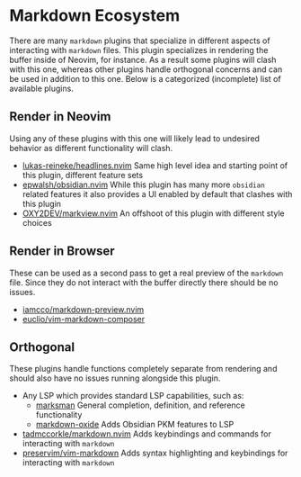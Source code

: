 # Markdown Ecosystem

There are many `markdown` plugins that specialize in different aspects of interacting
with `markdown` files. This plugin specializes in rendering the buffer inside of
Neovim, for instance. As a result some plugins will clash with this one, whereas
other plugins handle orthogonal concerns and can be used in addition to this one.
Below is a categorized (incomplete) list of available plugins.

## Render in Neovim

Using any of these plugins with this one will likely lead to undesired behavior as
different functionality will clash.

- [lukas-reineke/headlines.nvim](https://github.com/lukas-reineke/headlines.nvim)
  Same high level idea and starting point of this plugin, different feature sets
- [epwalsh/obsidian.nvim](https://github.com/epwalsh/obsidian.nvim) While this plugin
  has many more `obsidian` related features it also provides a UI enabled by
  default that clashes with this plugin
- [OXY2DEV/markview.nvim](https://github.com/OXY2DEV/markview.nvim) An offshoot of
  this plugin with different style choices

## Render in Browser

These can be used as a second pass to get a real preview of the `markdown` file.
Since they do not interact with the buffer directly there should be no issues.

- [iamcco/markdown-preview.nvim](https://github.com/iamcco/markdown-preview.nvim)
- [euclio/vim-markdown-composer](https://github.com/euclio/vim-markdown-composer)

## Orthogonal

These plugins handle functions completely separate from rendering and should also
have no issues running alongside this plugin.

- Any LSP which provides standard LSP capabilities, such as:
  - [marksman](https://github.com/artempyanykh/marksman) General completion, definition,
    and reference functionality
  - [markdown-oxide](https://github.com/Feel-ix-343/markdown-oxide) Adds Obsidian
    PKM features to LSP
- [tadmccorkle/markdown.nvim](https://github.com/tadmccorkle/markdown.nvim) Adds
  keybindings and commands for interacting with `markdown`
- [preservim/vim-markdown](https://github.com/preservim/vim-markdown) Adds syntax
  highlighting and keybindings for interacting with `markdown`
